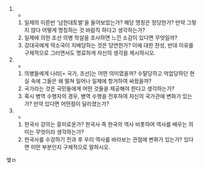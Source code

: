 1. -
	1. 일제의 이른반 '남한대토벌'을 들어보았는가? 해당 명칭은 정당한가? 만약 그렇지 않다 어떻게 명칭하는 것 바람직 하다고 생각하는가?
	2. 일제에 의한 조선 의병 학살을 조사하면 느낀 소감이 있다면 무엇일까?
	3. 강대국에게 약소국이 지배당하는 것은 당연한가? 이에 대한 찬성, 반대 이유를 구체적으로 그러면서도 명료하게 자신의 생각을 제시하시오.
2. -
	1. 의병들에게 나라\[= 국가, 조선\]는 어떤 의미였을까? 수탈당하고 억업당하던 현실 속에 그들은 왜 떨쳐 일어나 일제에 항거하여 싸웠을까?
	2. 국가라는 것은 국민들에게 어떤 것들을 제공해야 한다고 생각하는가? 
	3. 혹시 병역 수행자의 경우, 병역 수행을 전후하여 자신의 국가관에 변화가 있는가? 만약 있다면 어떤점이 달라졌는가?
3. - 
	1. 한국사 강의는 흥미로운가? 한국사 즉 한국의 역사 비롯하여 역사를 배우는 의미는 무엇이라 생각하는가?
	2. 한국사를 수강하기 전과 후 우리 역사를 바라보는 관점에 변화가 있는가? 있다면 어떤 부분인지 구체적으로 말하시오.



앷ㅁ 



